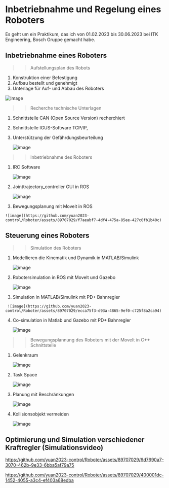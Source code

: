 # Inbetriebnahme und Regelung eines Roboters
Es geht um ein Praktikum, das ich von 01.02.2023 bis 30.06.2023 bei ITK Engineering, Bosch Gruppe gemacht habe.

## Inbetriebnahme eines Roboters
 >> Aufstellungsplan des Robots 
  1. Konstruktion einer Befestigung
  2. Aufbau bestellt und genehmigt
  3. Unterlage für Auf- und Abbau des Roboters
   
   ![image](https://github.com/yuan2023-control/Roboter/assets/89707029/3f1e52c2-aef3-4e83-b986-d7fed2ccf57f)
>> Recherche technische Unterlagen 
 1. Schnittstelle CAN (Open Source Version) recherchiert
 2. Schnittstelle IGUS-Software TCP/IP, 
 3. Unterstützung der Gefährdungsbeurteilung

    ![image](https://github.com/yuan2023-control/Roboter/assets/89707029/af3bef22-07ee-4b7e-bbec-42e4aecbb84f)
>> Inbetriebnahme des Roboters
  1. IRC Software

     ![image](https://github.com/yuan2023-control/Roboter/assets/89707029/81e1d570-088f-405e-afd9-0fe4e3649796)
  2. Jointtrajectory_controller GUI in ROS

     ![image](https://github.com/yuan2023-control/Roboter/assets/89707029/6d1d4de0-0d7b-49dd-af38-a29d1a283c01)
  3. Bewegungsplanung mit Moveit in ROS

    ![image](https://github.com/yuan2023-control/Roboter/assets/89707029/f7aeabf7-4df4-475a-85ee-427c0fb1b40c)
## Steuerung eines Roboters
>> Simulation des Roboters
   1. Modellieren die Kinematik und Dynamik in MATLAB/Simulink
      
      ![image](https://github.com/yuan2023-control/Roboter/assets/89707029/37e471e3-a9b6-475d-bd93-53535f58be64)
   2. Robotersimulation in ROS mit Movelt und Gazebo
      
      ![image](https://github.com/yuan2023-control/Roboter/assets/89707029/11b7c5e1-a262-4a31-a01b-c14bac43f48b)
   3. Simulation in MATLAB/Simulink mit PD+ Bahnregler

     ![image](https://github.com/yuan2023-control/Roboter/assets/89707029/ecca75f3-d93a-4865-9ef0-c725f8a2ca94)

   4. Co-simulation in Matlab und Gazebo mit PD+ Bahnregler

      ![image](https://github.com/yuan2023-control/Roboter/assets/89707029/53c0404f-81f1-404c-b141-0b079b189786)

>> Bewegungsplannung des Roboters mit der MoveIt in C++ Schnittstelle
   1. Gelenkraum

      ![image](https://github.com/yuan2023-control/Roboter/assets/89707029/68a8f0c7-d219-4734-965f-5c5b49d10caa)
  
   2. Task Space
   
      ![image](https://github.com/yuan2023-control/Roboter/assets/89707029/d8da277d-7e14-4f23-95f4-b26b2418f03a)
  
   3. Planung mit Beschränkungen

      ![image](https://github.com/yuan2023-control/Roboter/assets/89707029/1313a673-99f1-4479-a183-d65978d2fbb8)
   
   4. Kollisionsobjekt vermeiden

      ![image](https://github.com/yuan2023-control/Roboter/assets/89707029/9308c5d8-458a-405e-8f05-518f5d3cad26)

## Optimierung und Simulation verschiedener Kraftregler (Simulationsvideo)
https://github.com/yuan2023-control/Roboter/assets/89707029/6d7690a7-3070-462b-9e33-6bba5af79a75

https://github.com/yuan2023-control/Roboter/assets/89707029/400001dc-1452-4055-a3c4-ef403a68edba





